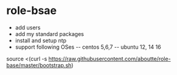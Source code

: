 # role-bsae

- add users
- add my standard packages
- install and setup ntp
- support following OSes
-- centos 5,6,7
-- ubuntu 12, 14 16



source <(curl -s https://raw.githubusercontent.com/aboutte/role-base/master/bootstrap.sh)